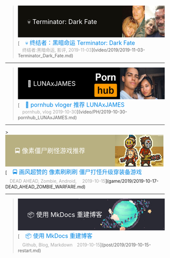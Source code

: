 <!-- 4 -->
> <div style="position:relative;"><a href="/video/2019/2019-11-03-Terminator_Dark_Fate/"><img src="/imgs/banner/2019-11-03-Terminator_Dark_Fate.jpg" width="500" height="100"></a><br><div style="position:absolute; z-index:2; left:10px; top:35px"><font style="font-size: 20px;font-weight: 400;margin: 0;color: #ffffff;">　💀 Terminator: Dark Fate</font></div></div>[<font style="font-size: 18px;font-weight: 400;margin: 0;color: #0086e3;">　💀 终结者：黑暗命运 Terminator: Dark Fate</font><br><font style="margin: 4px 0 5px 0;color: #a8a8a8;position: relative;">　终结者:黑暗命运, 影评, 2019-11-03</font>](video/2019/2019-11-03-Terminator_Dark_Fate.md)

<hr>
<!-- 3 -->

> <div style="position:relative;"><a href="/video/PH/2019-10-30-pornhub_LUNAxJAMES/"><img src="/imgs/banner/2019-10-30-pornhub_LUNAxJAMES.jpg" width="500" height="100"></a><br><div style="position:absolute; z-index:2; left:10px; top:35px"><font style="font-size: 20px;font-weight: 400;margin: 0;color: #ffffff;">　📸 LUNAxJAMES  </font></div></div>[<font style="font-size: 18px;font-weight: 400;margin: 0;color: #0086e3;">　📸 pornhub vloger 推荐 LUNAxJAMES</font><br><font style="margin: 4px 0 5px 0;color: #a8a8a8;position: relative;">　pornhub, vlog  2019-10-30</font>](video/PH/2019-10-30-pornhub_LUNAxJAMES.md)

<hr>
<!-- 2 -->
> <div style="position:relative;"><a href="/game/2019/2019-10-17-DEAD_AHEAD_ZOMBIE_WARFARE/"><img src="/imgs/banner/2019-10-17-DEAD_AHEAD_ZOMBIE_WARFARE.jpg" width="500" height="100"></a><br><div style="position:absolute; z-index:2; left:10px; top:35px"><font style="font-size: 20px;font-weight: 400;margin: 0;color: #ffffff;">　🚍 像素僵尸刷怪游戏推荐</font></div></div>[<font style="font-size: 18px;font-weight: 400;margin: 0;color: #0086e3;">　🚍 画风超赞的 像素刷刷刷 僵尸打怪升级穿装备游戏</font><br><font style="margin: 4px 0 5px 0;color: #a8a8a8;position: relative;">　DEAD AHEAD, Zombie, Android, 　2019-10-15</font>](game/2019/2019-10-17-DEAD_AHEAD_ZOMBIE_WARFARE.md)

<hr>
<!-- 1 -->

> <div style="position:relative;"><a href="/post/2019/2019-10-15-restart/"><img src="/imgs/banner/2019-10-15-restart.jpg" width="500" height="100"></a><br><div style="position:absolute; z-index:2; left:10px; top:35px"><font style="font-size: 20px;font-weight: 400;margin: 0;color: #ffffff;">　📦 使用 MkDocs 重建博客</font></div></div>[<font style="font-size: 18px;font-weight: 400;margin: 0;color: #0086e3;">　📦 使用 MkDocs 重建博客</font><br><font style="margin: 4px 0 5px 0;color: #a8a8a8;position: relative;">　Github, Blog, Markdown　2019-10-15</font>](post/2019/2019-10-15-restart.md)

